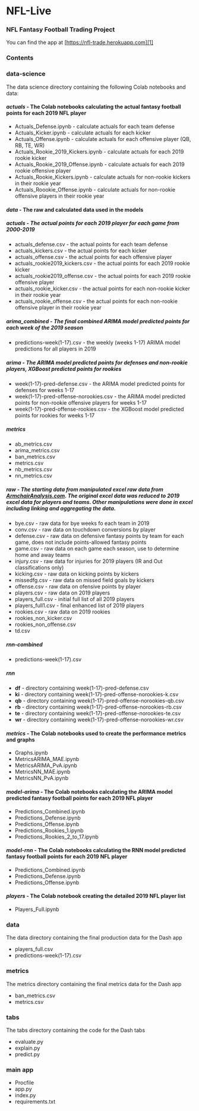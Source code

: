 # NFL-Live
### NFL Fantasy Football Trading Project

You can find the app at [https://nfl-trade.herokuapp.com][1]

### Contents

### data-science

The data science directory containing the following Colab notebooks and data:

#### *actuals* - The Colab notebooks calculating the actual fantasy football points for each 2019 NFL player

- Actuals_Defense.ipynb - calculate actuals for each team defense
- Actuals_Kicker.ipynb - calculate actuals for each kicker
- Actuals_Offense.ipynb - calculate actuals for each offensive player (QB, RB, TE, WR)
- Actuals_Rookie_2019_Kickers.ipynb - calculate actuals for each 2019 rookie kicker
- Actuals_Rookie_2019_Offense.ipynb - calculate actuals for each 2019 rookie offensive player
- Actuals_Rookie_Kickers.ipynb - calculate actuals for non-rookie kickers in their rookie year
- Actuals_Roookie_Offense.ipynb - calculate actuals for non-rookie offensive players in their rookie year

#### *data* - The raw and calculated data used in the models

##### actuals - The actual points for each 2019 player for each game from 2000-2019

- actuals_defense.csv - the actual points for each team defense
- actuals_kickers.csv - the actual points for each kicker
- actuals_offense.csv - the actual points for each offensive player
- actuals_rookie2019_kickers.csv - the actual points for each 2019 rookie kicker
- actuals_rookie2019_offense.csv - the actual points for each 2019 rookie offensive player
- actuals_rookie_kicker.csv - the actual points for each non-rookie kicker in their rookie year
- actuals_rookie_offense.csv - the actual points for each non-rookie offensive player in their rookie year

##### arima_combined - The final combined ARIMA model predicted points for each week of the 2019 season

- predictions-week(1-17).csv - the weekly (weeks 1-17) ARIMA model predictions for all players in 2019

##### arima - The ARIMA model predicted points for defenses and non-rookie players, XGBoost predicted points for rookies

- week(1-17)-pred-defense.csv - the ARIMA model predicted points for defenses for weeks 1-17
- week(1-17)-pred-offense-norookies.csv - the ARIMA model predicted points for non-rookie offensive players for weeks 1-17
- week(1-17)-pred-offense-rookies.csv - the XGBoost model predicted points for rookies for weeks 1-17

##### metrics

- ab_metrics.csv
- arima_metrics.csv
- ban_metrics.csv
- metrics.csv
- nb_metrics.csv
- nn_metrics.csv

##### raw - The starting data from manipulated excel raw data from [ArmchairAnalysis.com][2].  The original excel data was reduced to 2019 excel data for players and teams.  Other manipulations were done in excel including linking and aggregating the data.

- bye.csv - raw data for bye weeks fo each team in 2019
- conv.csv - raw data on touchdown conversions by player
- defense.csv - raw data on defensive fantasy points by team for each game, does not include points-allowed fantasy points
- game.csv - raw data on each game each season, use to determine home and away teams
- injury.csv - raw data for injuries for 2019 players (IR and Out classifications only)
- kicking.csv - raw data on kicking points by kickers
- missedfg.csv - raw data on missed field goals by kickers
- offense.csv - raw data on ofensive points by player
- players.csv - raw data on 2019 players
- players_full.csv - initial full list of all 2019 players
- players_full1.csv - final enhanced list of 2019 players
- rookies.csv - raw data on 2019 rookies 
- rookies_non_kicker.csv
- rookies_non_offense.csv
- td.csv

##### rnn-combined

- predictions-week(1-17).csv

##### rnn

- **df** - directory containing week(1-17)-pred-defense.csv
- **ki** - directory containing week(1-17)-pred-offense-norookies-k.csv
- **qb** - directory containing week(1-17)-pred-offense-norookies-qb.csv
- **rb** - directory containing week(1-17)-pred-offense-norookies-rb.csv
- **te** - directory containing week(1-17)-pred-offense-norookies-te.csv
- **wr** - directory containing week(1-17)-pred-offense-norookies-wr.csv

#### *metrics* - The Colab notebooks used to create the performance metrics and graphs

- Graphs.ipynb
- MetricsARIMA_MAE.ipynb
- MetricsARIMA_PvA.ipynb
- MetricsNN_MAE.ipynb
- MetricsNN_PvA.ipynb

#### *model-arima* - The Colab notebooks calculating the ARIMA model predicted fantasy football points for each 2019 NFL player

- Predictions_Combined.ipynb
- Predictions_Defense.ipynb
- Predictions_Offense.ipynb
- Predictions_Rookies_1.ipynb
- Predictions_Rookies_2_to_17.ipynb

#### *model-rnn* - The Colab notebooks calculating the RNN model predicted fantasy football points for each 2019 NFL player

- Predictions_Combined.ipynb
- Predictions_Defense.ipynb
- Predictions_Offense.ipynb

#### *players* - The Colab notebook creating the detailed 2019 NFL player list

- Players_Full.ipynb

### data

The data directory containing the final production data for the Dash app

- players_full.csv
- predictions-week(1-17).csv

### metrics

The metrics directory containing the final metrics data for the Dash app

- ban_metrics.csv
- metrics.csv

### tabs

The tabs directory containing the code for the Dash tabs

- evaluate.py
- explain.py
- predict.py

### main app

- Procfile
- app.py
- index.py
- requirements.txt


[1]: <https://nfl-trade.herokuapp.com>
[2]: <https://www.armchairanalysis.com>
